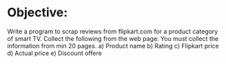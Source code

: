 # Objective: 
Write a program to scrap reviews from flipkart.com for a product category of smart TV. 
Collect the following from the web page: You must collect the information from min 20 pages.
a) Product name 
b) Rating
c) Flipkart price
d) Actual price
e) Discount offere
